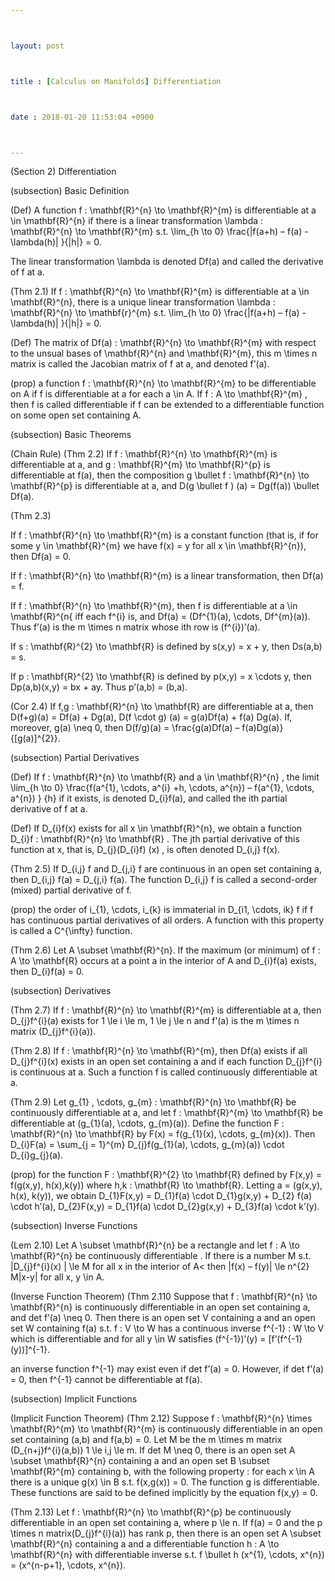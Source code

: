 ```yaml
---



layout: post



title : [Calculus on Manifolds] Differentiation



date : 2018-01-20 11:53:04 +0900



---
```


(Section 2) Differentiation

(subsection) Basic Definition

(Def) A function f : \mathbf{R}^{n} \to \mathbf{R}^{m} is differentiable at a \in \mathbf{R}^{n} if there is a linear transformation \lambda : \mathbf{R}^{n} \to \mathbf{R}^{m} s.t. \lim_{h \to 0} \frac{|f(a+h) – f(a) - \lambda(h)| }{|h|} = 0.

The linear transformation \lambda is denoted Df(a) and called the derivative of f at a.

(Thm 2.1) If f : \mathbf{R}^{n} \to \mathbf{R}^{m} is differentiable at a \in \mathbf{R}^{n}, there is a unique linear transformation \lambda : \mathbf{R}^{n} \to \mathbf{r}^{m} s.t. \lim_{h \to 0} \frac{|f(a+h) – f(a) - \lambda(h)| }{|h|} = 0.

(Def) The matrix of Df(a) : \mathbf{R}^{n} \to \mathbf{R}^{m} with respect to the unsual bases of \mathbf{R}^{n} and \mathbf{R}^{m}, this m \times n matrix is called the Jacobian matrix of f at a, and denoted f’(a).

(prop) a function f : \mathbf{R}^{n} \to \mathbf{R}^{m} to be differentiable on A if f is differentiable at a for each a \in A. If f : A \to \mathbf{R}^{m} , then f is called differentiable if f can be extended to a differentiable function on some open set containing A.

(subsection) Basic Theorems

(Chain Rule) (Thm 2.2) If f : \mathbf{R}^{n} \to \mathbf{R}^{m} is differentiable at a, and g : \mathbf{R}^{m} \to \mathbf{R}^{p} is differentiable at f(a), then the composition g \bullet f : \mathbf{R}^{n} \to \mathbf{R}^{p} is differentiable at a, and D(g \bullet f ) (a) = Dg(f(a)) \bullet Df(a).

(Thm 2.3) 

If f : \mathbf{R}^{n} \to \mathbf{R}^{m} is a constant function (that is, if for some y \in \mathbf{R}^{m} we have f(x) = y for all x \in \mathbf{R}^{n}), then Df(a) = 0.

If f : \mathbf{R}^{n} \to \mathbf{R}^{m} is a linear transformation, then Df(a) = f.

If f : \mathbf{R}^{n} \to \mathbf{R}^{m}, then f is differentiable at a \in \mathbf{R}^{n{ iff each f^{i} is, and Df(a) = (Df^{1}(a), \cdots, Df^{m}(a)). Thus f’(a) is the m \times n matrix whose ith row is (f^{i})’(a).

If s : \mathbf{R}^{2} \to \mathbf{R} is defined by s(x,y) = x + y, then Ds(a,b) = s.

If p : \mathbf{R}^{2} \to \mathbf{R} is defined by p(x,y) = x \cdots y, then Dp(a,b)(x,y) = bx + ay. Thus p’(a,b) = (b,a).

(Cor 2.4) If f,g : \mathbf{R}^{n} \to \mathbf{R} are differentiable at a, then D(f+g)(a) = Df(a) + Dg(a), D(f \cdot g) (a) = g(a)Df(a) + f(a) Dg(a). If, moreover, g(a) \neq 0, then D(f/g)(a) = \frac{g(a)Df(a) – f(a)Dg(a)}{[g(a)]^{2}}.

(subsection) Partial Derivatives

(Def) If f : \mathbf{R}^{n} \to \mathbf{R} and a \in \mathbf{R}^{n} , the limit \lim_{h \to 0} \frac{f(a^{1}, \cdots, a^{i} +h, \cdots, a^{n}) – f(a^{1}, \cdots, a^{n}) } {h} if it exists, is denoted D_{i}f(a), and called the ith partial derivative of f at a.

(Def) If D_{i}f(x) exists for all x \in \mathbf{R}^{n}, we obtain a function D_{i}f : \mathbf{R}^{n} \to \mathbf{R} . The jth partial derivative of this function at x, that is, D_{j}(D_{i}f) (x) , is often denoted D_{i,j} f(x).

(Thm 2.5) If D_{i,j} f and D_{j,i} f are continuous in an open set containing a, then D_{i,j} f(a) = D_{j,i} f(a). The function D_{i,j} f is called a second-order (mixed) partial derivative of f.

(prop) the order of i_{1}, \cdots, i_{k} is immaterial in D_{i1, \cdots, ik} f if f has continuous partial derivatives of all orders. A function with this property is called a C^{\infty} function.

(Thm 2.6) Let A \subset \mathbf{R}^{n}. If the maximum (or minimum) of f : A \to \mathbf{R} occurs at a point a in the interior of A and D_{i}f(a) exists, then D_{i}f(a) = 0.

(subsection) Derivatives

(Thm 2.7) If f : \mathbf{R}^{n} \to \mathbf{R}^{m} is differentiable at a, then D_{j}f^{i}(a) exists for 1 \le i \le m, 1 \le j \le n and f’(a) is the m \times n matrix (D_{j}f^{i}(a)).

(Thm 2.8) If f : \mathbf{R}^{n} \to \mathbf{R}^{m}, then Df(a) exists if all D_{j}f^{i}(x) exists in an open set containing a and if each function D_{j}f^{i} is continuous at a. Such a function f is called continuously differentiable at a.

(Thm 2.9) Let g_{1} , \cdots, g_{m} : \mathbf{R}^{n} \to \mathbf{R} be continuously differentiable at a, and let f : \mathbf{R}^{m} \to \mathbf{R} be differentiable at (g_{1}(a), \cdots, g_{m}(a)). Define the function F : \mathbf{R}^{n} \to \mathbf{R} by F(x) = f(g_{1}(x), \cdots, g_{m}(x)). Then D_{i}F(a) = \sum_{j = 1}^{m} D_{j}f(g_{1}(a), \cdots, g_{m}(a)) \cdot D_{i}g_{j}(a).

(prop) for the function F : \mathbf{R}^{2} \to \mathbf{R} defined by F(x,y) = f(g(x,y), h(x),k(y)) where h,k : \mathbf{R} \to \mathbf{R}. Letting a = (g(x,y), h(x), k(y)), we obtain D_{1}F(x,y) = D_{1}f(a) \cdot D_{1}g(x,y) + D_{2} f(a) \cdot h’(a), D_{2}F(x,y) = D_{1}f(a) \cdot D_{2}g(x,y) + D_{3}f(a) \cdot k’(y).

(subsection) Inverse Functions

(Lem 2.10) Let A \subset \mathbf{R}^{n} be a rectangle and let f : A \to \mathbf{R}^{n} be continuously differentiable . If there is a number M s.t. |D_{j}f^{i}(x) | \le M for all x in the interior of A< then |f(x) – f(y)| \le n^{2} M|x-y| for all x, y \in A.

(Inverse Function Theorem) (Thm 2.110 Suppose that f : \mathbf{R}^{n} \to \mathbf{R}^{n} is continuously differentiable in an open set containing a, and det f’(a) \neq 0. Then there is an open set V containing a and an open set W containing f(a) s.t. f : V \to W has a continuous inverse f^{-1} : W \to V which is differentiable and for all y \in W satisfies (f^{-1})’(y) = [f’(f^{-1}(y))]^{-1}.

an inverse function f^{-1} may exist even if det f’(a) = 0. However, if det f’(a) = 0, then f^{-1} cannot be differentiable at f(a).

(subsection) Implicit Functions

(Implicit Function Theorem) (Thm 2.12) Suppose f : \mathbf{R}^{n} \times \mathbf{R}^{m} \to \mathbf{R}^{m} is continuously differentiable in an open set containing (a,b) and f(a,b) = 0. Let M be the m \times m matrix (D_{n+j}f^{i}(a,b)) 1 \le i,j \le m. If det M \neq 0, there is an open set A \subset \mathbf{R}^{n} containing a and an open set B \subset \mathbf{R}^{m} containing b, with the following property : for each x \in A there is a unique g(x) \in B s.t. f(x,g(x)) = 0. The function g is differentiable. These functions are said to be defined implicitly by the equation f(x,y) = 0.

(Thm 2.13) Let f : \mathbf{R}^{n} \to \mathbf{R}^{p} be continuously differentiable in an open set containing a, where p \le n. If f(a) = 0 and the p \times n matrix(D_{j}f^{i}(a)) has rank p, then there is an open set A \subset \mathbf{R}^{n} containing a and a differentiable function h : A \to \mathbf{R}^{n} with differentiable inverse s.t. f \bullet h (x^{1}, \cdots, x^{n}) = (x^{n-p+1}, \cdots, x^{n}).

